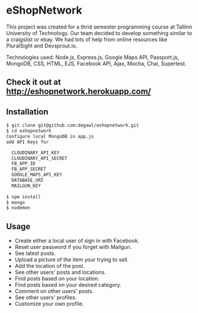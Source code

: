 # eShopNetwork

This project was created for a thrid semester programming course at Tallinn University of Technology. Our team decided to develop something similar to a craigslist or ebay. We had lots of help from online resources like PluralSight and Devsprout.io.

Technologies used: Node.js, Express.js, Google Maps API, Passport.js, MongoDB, CSS, HTML, EJS, Facebook API, Ajax, Mocha, Chai, Supertest.

## Check it out at http://eshopnetwork.herokuapp.com/

## Installation

```sh
$ git clone git@github.com:degawl/eshopnetwork.git
$ cd eshopnetwork
Configure local MongoDB in app.js
add API Keys for

  CLOUDINARY_API_KEY
  CLOUDINARY_API_SECRET
  FB_APP_ID
  FB_APP_SECRET
  GOOGLE_MAPS_API_KEY
  DATABASE_URI
  MAILGUN_KEY
  
$ npm install
$ mongo
$ nodemon
```

## Usage

- Create either a local user of sign in with Facebook.
- Reset user password if you forget with Mailgun.
- See latest posts.
- Upload a picture of the item your trying to sell.
- Add the location of the post.
- See other users' posts and locations.
- Find posts based on your location.
- Find posts based on your desired category.
- Comment on other users' posts.
- See other users' profiles.
- Customize your own profile.
